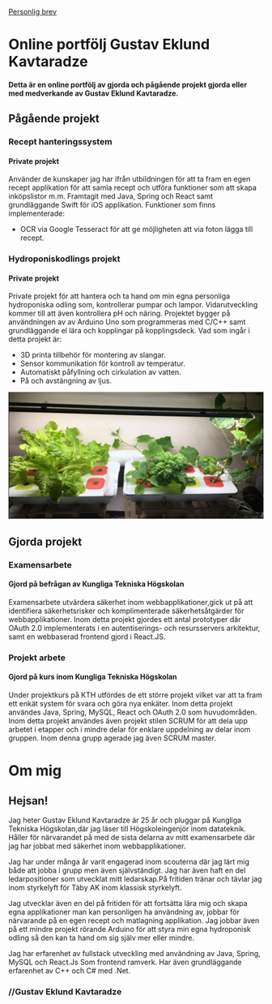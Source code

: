 [Personlig brev](/images/Personligtbrev_G_Kavtaradze_github.pdf)

# Online portfölj Gustav Eklund Kavtaradze
#### Detta är en online portfölj av gjorda och pågående projekt gjorda eller med medverkande av Gustav Eklund Kavtaradze.

## Pågående projekt 

### Recept hanteringssystem
#### Private projekt
Använder de kunskaper jag har ifrån utbildningen för att ta fram en egen recept applikation för att samla recept och utföra funktioner som att skapa inköpslistor m.m. Framtagit med Java, Spring och React samt grundläggande Swift för iOS applikation.
Funktioner som finns implementerade:
* OCR via Google Tesseract för att ge möjligheten att via foton lägga till recept. 


### Hydroponiskodlings projekt
#### Private projekt
Private projekt för att hantera och ta hand om min egna personliga hydroponiska odling som, kontrollerar pumpar och lampor. Vidarutveckling kommer till att även kontrollera pH och näring. Projektet bygger på användningen av av Arduino Uno som programmeras med C/C++ samt grundläggande el lära och kopplingar på kopplingsdeck.
Vad som ingår i detta projekt är:

* 3D printa tillbehör för montering av slangar.
* Sensor kommunikation för kontroll av temperatur.
* Automatiskt påfyllning och cirkulation av vatten.
* På och avstängning av ljus. 

![](/images/small-hydro-pic.jpg)

## Gjorda projekt

### Examensarbete
#### Gjord på befrågan av Kungliga Tekniska Högskolan
Examensarbete utvärdera säkerhet inom webbapplikationer,gick ut på att identifiera säkerhetsrisker och komplimenterade säkerhetsåtgärder för webbapplikationer. 
Inom detta projekt gjordes ett antal prototyper där OAuth 2.0 implementerats i en autentiserings- och resursservers arkitektur, samt en webbaserad frontend gjord i React.JS.


### Projekt arbete
#### Gjord på kurs inom Kungliga Tekniska Högskolan
Under projektkurs på KTH utfördes de ett större projekt vilket var att ta fram ett enkät system för svara och göra nya enkäter. Inom detta projekt användes Java, Spring, MySQL, React och OAuth 2.0 som huvudområden.
Inom detta projekt användes även projekt stilen SCRUM för att dela upp arbetet i etapper och i mindre delar för enklare uppdelning av delar inom gruppen. Inom denna grupp agerade jag även SCRUM master. 


# Om mig
## Hejsan!

Jag heter Gustav Eklund Kavtaradze är 25 år och pluggar på Kungliga Tekniska Högskolan,där jag läser till Högskoleingenjör inom datateknik. 
Håller för närvarandet på med de sista delarna av mitt examensarbete där jag har jobbat med säkerhet inom webbapplikationer.

Jag har under många år varit engagerad inom scouterna där jag lärt mig både att jobba i grupp men även självständigt. Jag har även haft en del ledarpositioner som utvecklat mitt ledarskap.På fritiden tränar och tävlar jag inom styrkelyft för Täby AK inom klassisk styrkelyft. 

Jag utvecklar även en del på fritiden för att fortsätta lära mig och skapa egna applikationer man kan personligen ha användning av, jobbar för närvarande på en egen recept och matlagning applikation. Jag jobbar även på ett mindre projekt rörande Arduino för att styra min egna hydroponisk odling så den kan ta hand om sig själv mer eller mindre. 

Jag har erfarenhet av fullstack utveckling med användning av Java, Spring, MySQL och React.Js Som frontend ramverk. Har även grundläggande erfarenhet av C++ och C# med .Net. 
### //Gustav Eklund Kavtaradze










